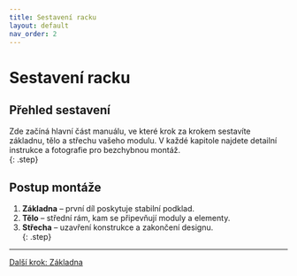 ```yaml
---
title: Sestavení racku
layout: default
nav_order: 2
---
```


# Sestavení racku

## **Přehled sestavení**

Zde začíná hlavní část manuálu, ve které krok za krokem sestavíte základnu, tělo a střechu vašeho modulu. V každé kapitole najdete detailní instrukce a fotografie pro bezchybnou montáž.  
{: .step}

## **Postup montáže**

1. **Základna** – první díl poskytuje stabilní podklad.  
2. **Tělo** – střední rám, kam se připevňují moduly a elementy.  
3. **Střecha** – uzavření konstrukce a zakončení designu.  
{: .step}

---

[Další krok: Základna](./zakladna)
